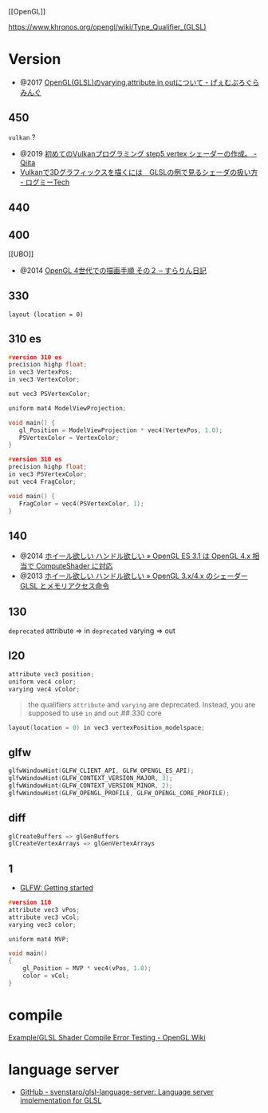 [[OpenGL]]

https://www.khronos.org/opengl/wiki/Type_Qualifier_(GLSL)

# Version
- @2017 [OpenGL(GLSL)のvarying,attribute,in,outについて - げぇむぷろぐらみんぐ](http://siguma-sig.hatenablog.com/entry/2017/04/25/203250)
## 450
`vulkan` ?
- @2019 [初めてのVulkanプログラミング step5 vertex シェーダーの作成。 - Qiita](https://qiita.com/tositada_nakada/items/aa34959f2640b22cd489)
- [Vulkanで3Dグラフィックスを描くには　GLSLの例で見るシェーダの扱い方 - ログミーTech](https://logmi.jp/tech/articles/326278)

## 440

## 400
[[UBO]]
- @2014 [OpenGL 4世代での描画手順 その２ – すらりん日記](https://blog.techlab-xe.net/opengl-4%E4%B8%96%E4%BB%A3%E3%81%A7%E3%81%AE%E6%8F%8F%E7%94%BB%E6%89%8B%E9%A0%86-%E3%81%9D%E3%81%AE%EF%BC%92/)

## 330
`layout (location = 0) `

## 310 es

```c
#version 310 es
precision highp float;
in vec3 VertexPos;
in vec3 VertexColor;

out vec3 PSVertexColor;

uniform mat4 ModelViewProjection;

void main() {
   gl_Position = ModelViewProjection * vec4(VertexPos, 1.0);
   PSVertexColor = VertexColor;
}
```

```c
#version 310 es
precision highp float;
in vec3 PSVertexColor;
out vec4 FragColor;

void main() {
   FragColor = vec4(PSVertexColor, 1);
}
```

## 140
- @2014 [ホイール欲しい ハンドル欲しい » OpenGL ES 3.1 は OpenGL 4.x 相当で ComputeShader に対応](https://www.flatlib.jp/index.php?virtualpath=item/1687)
- @2013 [ホイール欲しい ハンドル欲しい » OpenGL 3.x/4.x のシェーダー GLSL とメモリアクセス命令](https://www.flatlib.jp/index.php?virtualpath=item/1637)

## 130
`deprecated` attribute => in
`deprecated` varying => out

## l20
```c
attribute vec3 position;
uniform vec4 color;
varying vec4 vColor;
```

>  the qualifiers `attribute` and `varying` are deprecated. Instead, you are supposed to use `in` and `out`.## 330 core
```c
layout(location = 0) in vec3 vertexPosition_modelspace;
```


## glfw
```cpp
glfwWindowHint(GLFW_CLIENT_API, GLFW_OPENGL_ES_API);
glfwWindowHint(GLFW_CONTEXT_VERSION_MAJOR, 3);
glfwWindowHint(GLFW_CONTEXT_VERSION_MINOR, 2);
glfwWindowHint(GLFW_OPENGL_PROFILE, GLFW_OPENGL_CORE_PROFILE);
```

## diff

```cpp
glCreateBuffers => glGenBuffers
glCreateVertexArrays => glGenVertexArrays
```


## 1
- [GLFW: Getting started](https://www.glfw.org/docs/latest/quick_guide.html#quick_example)

```c
#version 110
attribute vec3 vPos;
attribute vec3 vCol;
varying vec3 color;

uniform mat4 MVP;

void main()
{
    gl_Position = MVP * vec4(vPos, 1.0);
    color = vCol;
}
```

# compile
[Example/GLSL Shader Compile Error Testing - OpenGL Wiki](https://www.khronos.org/opengl/wiki/Example/GLSL_Shader_Compile_Error_Testing)

# language server
- [GitHub - svenstaro/glsl-language-server: Language server implementation for GLSL](https://github.com/svenstaro/glsl-language-server)
